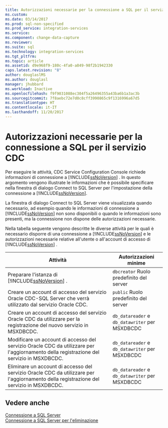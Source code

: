 ```yaml
---
title: Autorizzazioni necessarie per la connessione a SQL per il servizio CDC | Microsoft Docs
ms.custom: 
ms.date: 03/14/2017
ms.prod: sql-non-specified
ms.prod_service: integration-services
ms.service: 
ms.component: change-data-capture
ms.reviewer: 
ms.suite: sql
ms.technology: integration-services
ms.tgt_pltfrm: 
ms.topic: article
ms.assetid: d9e968f9-180c-4fa0-a849-98f2b1942330
caps.latest.revision: "8"
author: douglaslMS
ms.author: douglasl
manager: jhubbard
ms.workload: Inactive
ms.openlocfilehash: f9f9031088ec304f5a26496355a43ba6b1a3ac3b
ms.sourcegitcommit: 7f8aebc72e7d0c8cff3990865c9f1316996a67d5
ms.translationtype: HT
ms.contentlocale: it-IT
ms.lasthandoff: 11/20/2017
---
```

# <a name="sql-server-connection-required-permissions-for-the-cdc-service"></a>Autorizzazioni necessarie per la connessione a SQL per il servizio CDC
  Per eseguire le attività, CDC Service Configuration Console richiede informazioni di connessione a [!INCLUDE[ssNoVersion](../../includes/ssnoversion-md.md)] . In questo argomento vengono illustrate le informazioni che è possibile specificare nella finestra di dialogo Connect to SQL Server per l'impostazione della connessione a [!INCLUDE[ssNoVersion](../../includes/ssnoversion-md.md)].  
  
 La finestra di dialogo Connect to SQL Server viene visualizzata quando necessario, ad esempio quando le informazioni di connessione a [!INCLUDE[ssNoVersion](../../includes/ssnoversion-md.md)] non sono disponibili o quando le informazioni sono presenti, ma la connessione non dispone delle autorizzazioni necessarie.  
  
 Nella tabella seguente vengono descritte le diverse attività per le quali è necessario disporre di una connessione a [!INCLUDE[ssNoVersion](../../includes/ssnoversion-md.md)] e le autorizzazioni necessarie relative all'utente o all'account di accesso di [!INCLUDE[ssNoVersion](../../includes/ssnoversion-md.md)] .  
  
|Attività|Autorizzazioni minime|  
|----------|-------------------------|  
|Preparare l'istanza di [!INCLUDE[ssNoVersion](../../includes/ssnoversion-md.md)] .|`dbcreator` Ruolo predefinito del server|  
|Creare un account di accesso del servizio Oracle CDC-SQL Server che verrà utilizzato dal servizio Oracle CDC.|`public` Ruolo predefinito del server|  
|Creare un account di accesso del servizio Oracle CDC da utilizzare per la registrazione del nuovo servizio in MSXDBCDC.|`db_datareader` e `db_datawriter` per MSXDBCDC|  
|Modificare un account di accesso del servizio Oracle CDC da utilizzare per l'aggiornamento della registrazione del servizio in MSXDBCDC.|`db_datareader` e `db_datawriter` per MSXDBCDC|  
|Eliminare un account di accesso del servizio Oracle CDC da utilizzare per l'aggiornamento della registrazione del servizio in MSXDBCDC.|`db_datareader` e `db_datawriter` per MSXDBCDC|  
  
## <a name="see-also"></a>Vedere anche  
 [Connessione a SQL Server](../../integration-services/change-data-capture/connection-to-sql-server.md)   
 [Connessione a SQL Server per l'eliminazione](../../integration-services/change-data-capture/connection-to-sql-server-for-delete.md)  
  
  
